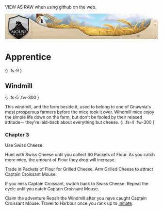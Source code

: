 VIEW AS RAW when using github on the web.
<!--- This section must be in the actual file, commented out just in case i merge this like a fool
---
layout: default 
title: Apprentice
parent: Novice to Grandmaster
nav_order: 3
---
-->

<!---
Layout: default | default is used for all pages in general, just stick with it.
title: XYZ | Title shown on the tab of the page.
parent: ABC | The name of the parent page, which is usually the name of the folder your file goes into
nav_order: NO. | The sequence where it appears in the dropdown menu. 

For Novice - Baron, the flow is usually tied by the rank. hence all areas will be on their rank pages. EG Lord page would have all Iceberg, ZT, etc pages there. 

However from Count+, we would be diversifying the pages. Example as follow:
count.md | Main display page for the rank "rank_name.md". Main page will have Table of Content for the children pages.
grift.md | Guide for Grift
queso.md | Guide for Queso (all 4 areas in the Queso Region)
sunkencity.md | Guide for Sunken City
-->

[//]: # (Image of the location taken from MHWiki [referably mousehuntgame.com links])
<img src="/assets/images/banners/bannerWindmill.jpg" alt="Windmill's Banner">

[//]: # (Rank Name) 
# Apprentice 
{: .fs-9 }

[//]: # (Location Name)
## Windmill
{: .fs-5 .fw-300 }

[//]: # (Location Description as shown in the travel page)
This windmill, and the farm beside it, used to belong to one of Gnawnia's most prosperous farmers before the mice took it over. Windmill mice enjoy the simple life down on the farm, but don't be fooled by their relaxed attitude-- they're laid-back about everything but cheese.
{: .fs-4 .fw-300 }

[//]: # (Chapter Number for people to follow. Lemme know if there's a better way to do this or should we just omit this all together.)
### Chapter 3

[//]: # (Start Guide)
Use Swiss Cheese.

Hunt with Swiss Cheese until you collect 60 Packets of Flour. As you catch more mice, the amount of Flour they drop will increase.

Trade in Packets of Flour for Grilled Cheese. Arm Grilled Cheese to attract Captain Croissant Mouse.

If you miss Captain Croissant, switch back to Swiss Cheese. Repeat the cycle until you catch Captain Croissant Mouse.

Claim the adventure Repair the Windmill after you have caught Captain Croissant Mouse.
Travel to Harbour once you rank up to [Initiate](/novice-to-grandmaster/initiate).
